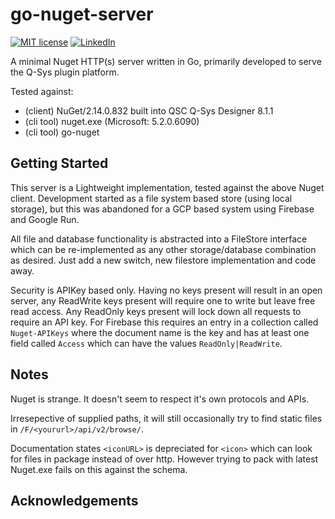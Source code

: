# go-nuget-server

[![MIT license](https://img.shields.io/badge/License-GPLv3-blue.svg)](https://www.gnu.org/licenses/gpl-3.0.en.html)
[![LinkedIn](https://img.shields.io/badge/Contact-LinkedIn-blue)](https://www.linkedin.com/company/soloworkslondon/)

A minimal Nuget HTTP(s) server written in Go, primarily developed to serve the Q-Sys plugin platform.

Tested against:

- (client) NuGet/2.14.0.832 built into QSC Q-Sys Designer 8.1.1
- (cli tool) nuget.exe (Microsoft: 5.2.0.6090)
- (cli tool) go-nuget

## Getting Started

This server is a Lightweight implementation, tested against the above Nuget client. Development started as a file system based store (using local storage), but this was abandoned for a GCP based system using Firebase and Google Run.

All file and database functionality is abstracted into a FileStore interface which can be re-implemented as any other storage/database combination as desired. Just add a new switch, new filestore implementation and code away.

Security is APIKey based only. Having no keys present will result in an open server, any ReadWrite keys present will require one to write but leave free read access. Any ReadOnly keys present will lock down all requests to require an API key. For Firebase this requires an entry in a collection called `Nuget-APIKeys` where the document name is the key and has at least one field called `Access` which can have the values `ReadOnly|ReadWrite`. 

## Notes

Nuget is strange. It doesn't seem to respect it's own protocols and APIs.

Irresepective of supplied paths, it will still occasionally try to find static files in `/F/<yoururl>/api/v2/browse/`.

Documentation states `<iconURL>` is depreciated for `<icon>` which can look for files in package instead of over http. However trying to pack with latest Nuget.exe fails on this against the schema.

## Acknowledgements
